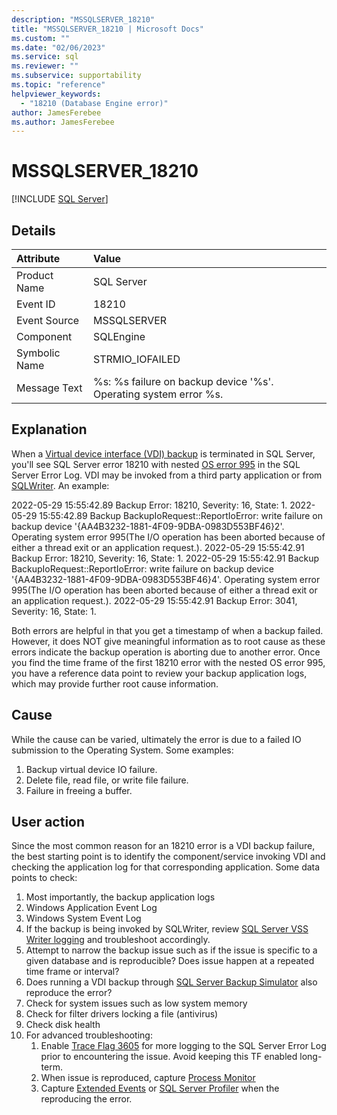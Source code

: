 ```yaml
---
description: "MSSQLSERVER_18210"
title: "MSSQLSERVER_18210 | Microsoft Docs"
ms.custom: ""
ms.date: "02/06/2023"
ms.service: sql
ms.reviewer: ""
ms.subservice: supportability
ms.topic: "reference"
helpviewer_keywords: 
  - "18210 (Database Engine error)"
author: JamesFerebee
ms.author: JamesFerebee
---
```

# MSSQLSERVER_18210
 [!INCLUDE [SQL Server](../../includes/applies-to-version/sqlserver.md)]
  
## Details  
  
| Attribute | Value |  
| :-------- | :---- |  
|Product Name|SQL Server|  
|Event ID|18210|  
|Event Source|MSSQLSERVER|  
|Component|SQLEngine|  
|Symbolic Name|STRMIO_IOFAILED|  
|Message Text|%s: %s failure on backup device '%s'. Operating system error %s.|  
  

## Explanation  

When a [Virtual device interface (VDI) backup](../backup-restore/vdi-reference/reference-virtual-device-interface.md) is terminated in SQL Server, you'll see SQL Server error 18210 with nested [OS error 995](/windows/win32/debug/system-error-codes--500-999-) in the SQL Server Error Log. VDI may be invoked from a third party application or from [SQLWriter](../../database-engine/configure-windows/sql-writer-service.md). An example:

 2022-05-29 15:55:42.89 Backup      Error: 18210, Severity: 16, State: 1.
 2022-05-29 15:55:42.89 Backup      BackupIoRequest::ReportIoError: write failure on backup device '{AA4B3232-1881-4F09-9DBA-0983D553BF46}2'. Operating system error 995(The I/O operation has been aborted because of either a thread exit or an application request.).
 2022-05-29 15:55:42.91 Backup      Error: 18210, Severity: 16, State: 1.
 2022-05-29 15:55:42.91 Backup      BackupIoRequest::ReportIoError: write failure on backup device '{AA4B3232-1881-4F09-9DBA-0983D553BF46}4'. Operating system error 995(The I/O operation has been aborted because of either a thread exit or an application request.).
 2022-05-29 15:55:42.91 Backup      Error: 3041, Severity: 16, State: 1.

Both errors are helpful in that you get a timestamp of when a backup failed. However, it does NOT give meaningful information as to root cause as these errors indicate the backup operation is aborting due to another error. Once you find the time frame of the first 18210 error with the nested OS error 995, you have a reference data point to review your backup application logs, which may provide further root cause information.


## Cause

While the cause can be varied, ultimately the error is due to a failed IO submission to the Operating System. Some examples:

 1. Backup virtual device IO failure.
 1. Delete file, read file, or write file failure.
 1. Failure in freeing a buffer.


## User action  

Since the most common reason for an 18210 error is a VDI backup failure, the best starting point is to identify the component/service invoking VDI and checking the application log for that corresponding application. Some data points to check:

1. Most importantly, the backup application logs
1. Windows Application Event Log
1. Windows System Event Log
1. If the backup is being invoked by SQLWriter, review [SQL Server VSS Writer logging](../backup-restore/sql-server-vss-writer-logging.md) and troubleshoot accordingly.
1. Attempt to narrow the backup issue such as if the issue is specific to a given database and is reproducible? Does issue happen at a repeated time frame or interval?
1. Does running a VDI backup through [SQL Server Backup Simulator](https://github.com/microsoft/tigertoolbox/releases/tag/v2.0.0) also reproduce the error?
1. Check for system issues such as low system memory
1. Check for filter drivers locking a file (antivirus)
1. Check disk health
1. For advanced troubleshooting:
    1. Enable [Trace Flag 3605](../../t-sql/database-console-commands/dbcc-traceon-trace-flags-transact-sql.md) for more logging to the SQL Server Error Log prior to encountering the issue. Avoid keeping this TF enabled long-term.
    1. When issue is reproduced, capture [Process Monitor](/sysinternals/downloads/procmon)
    1. Capture [Extended Events](../extended-events/extended-events.md) or [SQL Server Profiler](../../tools/sql-server-profiler/sql-server-profiler.md) when the reproducing the error.
